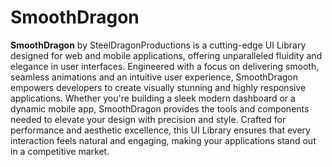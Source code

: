 # SmoothDragon
**SmoothDragon** by SteelDragonProductions is a cutting-edge UI Library designed for web and mobile applications, offering unparalleled fluidity and elegance in user interfaces. Engineered with a focus on delivering smooth, seamless animations and an intuitive user experience, SmoothDragon empowers developers to create visually stunning and highly responsive applications. Whether you're building a sleek modern dashboard or a dynamic mobile app, SmoothDragon provides the tools and components needed to elevate your design with precision and style. Crafted for performance and aesthetic excellence, this UI Library ensures that every interaction feels natural and engaging, making your applications stand out in a competitive market.
